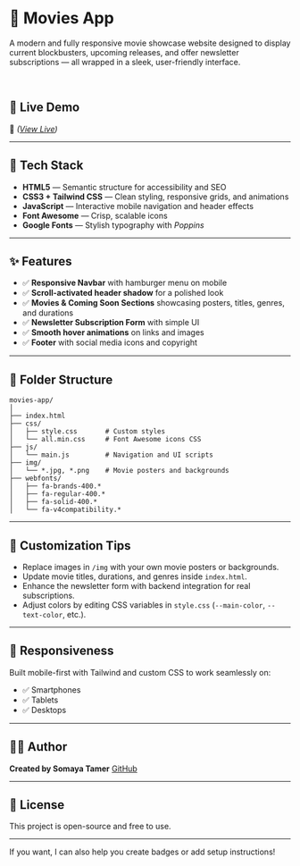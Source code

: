 # 🎥 Movies App

A modern and fully responsive movie showcase website designed to display current blockbusters, upcoming releases, and offer newsletter subscriptions — all wrapped in a sleek, user-friendly interface.

<br/>

## 🚀 Live Demo

🔗 *([View Live](https://somayatamer.github.io/Movie-Website-Tailwind/))*

---

## 🧰 Tech Stack

* **HTML5** — Semantic structure for accessibility and SEO
* **CSS3 + Tailwind CSS** — Clean styling, responsive grids, and animations
* **JavaScript** — Interactive mobile navigation and header effects
* **Font Awesome** — Crisp, scalable icons
* **Google Fonts** — Stylish typography with *Poppins*

---

## ✨ Features

* ✅ **Responsive Navbar** with hamburger menu on mobile
* ✅ **Scroll-activated header shadow** for a polished look
* ✅ **Movies & Coming Soon Sections** showcasing posters, titles, genres, and durations
* ✅ **Newsletter Subscription Form** with simple UI
* ✅ **Smooth hover animations** on links and images
* ✅ **Footer** with social media icons and copyright

---

## 📁 Folder Structure

```
movies-app/
│
├── index.html
├── css/
│   ├── style.css       # Custom styles
│   └── all.min.css     # Font Awesome icons CSS
├── js/
│   └── main.js         # Navigation and UI scripts
├── img/
│   └── *.jpg, *.png    # Movie posters and backgrounds
├── webfonts/
│   ├── fa-brands-400.*
│   ├── fa-regular-400.*
│   ├── fa-solid-400.*
│   └── fa-v4compatibility.*
```

---

## 🎨 Customization Tips

* Replace images in `/img` with your own movie posters or backgrounds.
* Update movie titles, durations, and genres inside `index.html`.
* Enhance the newsletter form with backend integration for real subscriptions.
* Adjust colors by editing CSS variables in `style.css` (`--main-color`, `--text-color`, etc.).

---

## 📱 Responsiveness

Built mobile-first with Tailwind and custom CSS to work seamlessly on:

* ✅ Smartphones
* ✅ Tablets
* ✅ Desktops

---

## 🙋‍♂️ Author

**Created by Somaya Tamer**
[GitHub](https://github.com/SomayaTamer)

---

## 📄 License

This project is open-source and free to use.

---

If you want, I can also help you create badges or add setup instructions!
